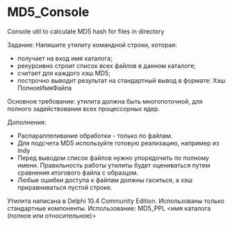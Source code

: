 # MD5_Console
 Console util to calculate MD5 hash for files in directory

Задание:
Напишите утилиту командной строки, которая:
- получает на вход имя каталога;
- рекурсивно строит список всех файлов в данном каталоге;
- считает для каждого хэш MD5;
- построчно выводит результат на стандартный вывод в формате:
  Хэш ПолноеИмяФайла

Основное требование: утилита должна быть многопоточной, для полного
задействования всех процессорных ядер.

Дополнения:
- Распараллеливание обработки - только по файлам.
- Для подсчета MD5 используйте готовую реализацию, например из Indy
- Перед выводом список файлов нужно упорядочить по полному имени.
Правильность работы утилиты будет оцениваться путем сравнения
итогового файла с образцом.
- Любые ошибки доступа к файлам должны гаситься, а хэш приравниваться
пустой строке.

Утилита написана в Delphi 10.4 Community Edition. Использованы только стандартные компоненты. 
Использование: MD5_PPL <имя каталога (полное или относительное)>
